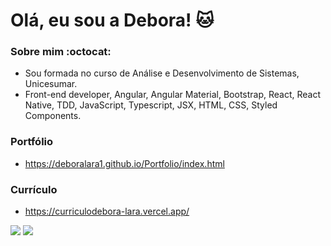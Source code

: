 # Olá, eu sou a Debora! :cat:

### Sobre mim    :octocat: 
- Sou formada no curso de Análise e Desenvolvimento de Sistemas, Unicesumar.
- Front-end developer, Angular, Angular Material, Bootstrap, React, React Native, TDD, JavaScript, Typescript, JSX, HTML, CSS, Styled Components.  

### Portfólio 
- https://deboralara1.github.io/Portfolio/index.html

### Currículo 
- https://curriculodebora-lara.vercel.app/



[<img src="https://img.shields.io/badge/linkedin-%230077B5.svg?&style=for-the-badge&logo=linkedin&logoColor=white" />](https://www.linkedin.com/in/deboralara/)
[<img src = "https://img.shields.io/badge/WhatsApp-25D366?style=for-the-badge&logo=whatsapp&logoColor=white">](https://api.whatsapp.com/send?1=pt_BR&phone=5541998605554)
